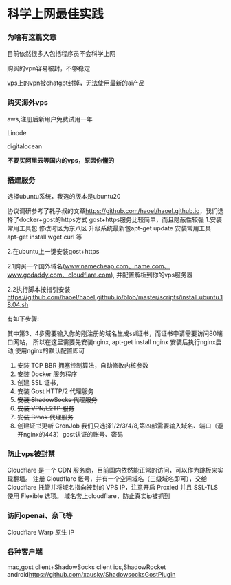 # 科学上网最佳实践


### 为啥有这篇文章
目前依然很多人包括程序员不会科学上网

购买的vpn容易被封，不够稳定

vps上的vpn被chatgpt封掉，无法使用最新的ai产品

### 购买海外vps
aws,注册后新用户免费试用一年

Linode

digitalocean

**不要买阿里云等国内的vps，原因你懂的**

### 搭建服务
选择ubuntu系统，我选的版本是ubuntu20

协议调研参考了耗子叔的文章<https://github.com/haoel/haoel.github.io>，我们选择了docker+gost的https方式
gost+https服务比较简单，而且隐蔽性较强
1.安装常用工具包
修改时区为东八区 
升级系统最新包apt-get update
安装常用工具 apt-get install wget curl 等

2.在ubuntu上一键安装gost+https

2.1购买一个国外域名(www.namecheap.com、name.com、www.godaddy.com、cloudflare.com), 并配置解析到你的vps服务器

2.2执行脚本按指引安装<https://github.com/haoel/haoel.github.io/blob/master/scripts/install.ubuntu.18.04.sh>

有如下步骤:

其中第3、4步需要输入你的刚注册的域名生成ssl证书，而证书申请需要访问80端口网站，
所以在这里需要先安装nginx, apt-get install nginx 安装后执行nginx启动,使用nginx的默认配置即可

1) 安装 TCP BBR 拥塞控制算法，自动修改内核参数
2) 安装 Docker 服务程序
3) 创建 SSL 证书，
4) 安装 Gost HTTP/2 代理服务
5) ~~安装 ShadowSocks 代理服务~~
6) ~~安装 VPN/L2TP 服务~~
7) ~~安装 Brook 代理服务~~
8) 创建证书更新 CronJob
我们只选择1/2/3/4/8,第四部需要输入域名、端口（避开nginx的443）gost认证的账号、密码


### 防止vps被封禁
Cloudflare 是一个 CDN 服务商，目前国内依然能正常的访问，可以作为跳板来实现翻墙。
注册 Cloudflare 帐号，并有一个空闲域名（三级域名即可），交给 Cloudflare 托管并将域名指向被封的 VPS IP，注意开启 Proxied 并且 SSL-TLS 使用 Flexible 选项。
域名套上cloudflare，防止真实ip被抓到

### 访问openai、奈飞等
Cloudflare Warp 原生 IP

### 各种客户端
mac,gost client+ShadowSocks client
ios,ShadowRocket
android<https://github.com/xausky/ShadowsocksGostPlugin>
